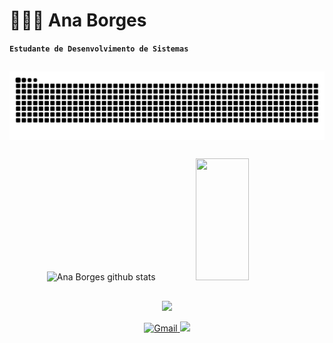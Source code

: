 # 👩🏻‍💻 Ana Borges
**`Estudante de Desenvolvimento de Sistemas`**


 ##
 
</div>
 <picture align="center">
  <source media="(prefers-color-scheme: dark)" srcset="https://raw.githubusercontent.com/bgsana/bgsana/output/github-contribution-grid-snake-dark.svg">
  <source media="(prefers-color-scheme: light)" srcset="https://raw.githubusercontent.com/bgsana/bgsana/output/github-contribution-grid-snake-dark.svg">
  <img align="center" alt="github contribution grid snake animation" src="https://raw.githubusercontent.com/bgsana/bgsana/output/github-contribution-grid-snake.svg">
</picture>

##

<div align="center">  
<img width="49%" height="195px" src="https://github-readme-stats.vercel.app/api?username=bgsana&show_icons=true&count_private=true&hide_border=true&title_color=964ef5&icon_color=8a2be2&text_color=ffff&bg_color=0d1117" alt="Ana Borges github stats" /> 
<img width="41%" height="195px" src="https://github-readme-stats.vercel.app/api/top-langs/?username=bgsana&layout=compact&hide_border=true&title_color=8a2be2&text_color=964ef5&bg_color=0d1117" />
</div>



##

<p align="center">
  <a href="https://skillicons.dev">
    <img src="https://skillicons.dev/icons?i=git,github,vscode,visualstudio,figma,html,css,js,bootstrap,cs,dotnet,mysql" />
  </a>
</p>

<div align="center"> 
  <a href="mailto:bgs.ana@gmail.com">
    <img src="https://img.shields.io/badge/-Gmail-%23964ef5?style=for-the-badge&logo=gmail&logoColor=white" alt="Gmail" target="_blank">
  </a>
  <a href="https://www.linkedin.com/in/ana-l%C3%ADvia-borges-da-silva-96b959350/" target="_blank"><img src="https://img.shields.io/badge/-LinkedIn-%23964ef5?style=for-the-badge&logo=linkedin&logoColor=white" target="_blank"></a>
</div>

